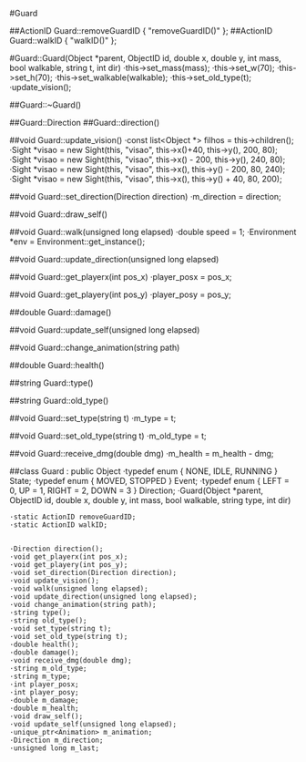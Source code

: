 #Guard

##ActionID Guard::removeGuardID { "removeGuardID()" };
##ActionID Guard::walkID { "walkID()" };

#Guard::Guard(Object *parent, ObjectID id, double x, double y, int mass, bool walkable, string t, int dir)
    ·this->set_mass(mass);
    ·this->set_w(70);
    ·this->set_h(70);
    ·this->set_walkable(walkable);
    ·this->set_old_type(t);
    ·update_vision();

##Guard::~Guard()

##Guard::Direction
##Guard::direction()

##void Guard::update_vision()
    ·const list<Object *> filhos = this->children();
    ·Sight *visao = new Sight(this, "visao", this->x()+40, this->y(), 200, 80);
    ·Sight *visao = new Sight(this, "visao", this->x() - 200, this->y(), 240, 80);
    ·Sight *visao = new Sight(this, "visao", this->x(), this->y() - 200, 80, 240);
    ·Sight *visao = new Sight(this, "visao", this->x(), this->y() + 40, 80, 200);

##void Guard::set_direction(Direction direction)
    ·m_direction = direction;

##void Guard::draw_self()

##void Guard::walk(unsigned long elapsed)
    ·double speed = 1;
    ·Environment *env = Environment::get_instance();

##void Guard::update_direction(unsigned long elapsed)

##void Guard::get_playerx(int pos_x)
    ·player_posx = pos_x;

##void Guard::get_playery(int pos_y)
    ·player_posy = pos_y;

##double Guard::damage()

##void Guard::update_self(unsigned long elapsed)

##void Guard::change_animation(string path)

##double Guard::health()

##string Guard::type()

##string Guard::old_type()

##void Guard::set_type(string t)
    ·m_type = t;

##void Guard::set_old_type(string t)
    ·m_old_type = t;

##void Guard::receive_dmg(double dmg)
    ·m_health = m_health - dmg;

##class Guard : public Object
    ·typedef enum { NONE, IDLE, RUNNING } State;
    ·typedef enum { MOVED, STOPPED } Event;
    ·typedef enum { LEFT = 0, UP = 1, RIGHT = 2, DOWN = 3 } Direction;
    ·Guard(Object *parent, ObjectID id, double x, double y, int mass, bool walkable, string type, int dir)

    ·static ActionID removeGuardID;
    ·static ActionID walkID;


    ·Direction direction();
    ·void get_playerx(int pos_x);
    ·void get_playery(int pos_y);
    ·void set_direction(Direction direction);
    ·void update_vision();
    ·void walk(unsigned long elapsed);
    ·void update_direction(unsigned long elapsed);
    ·void change_animation(string path);
    ·string type();
    ·string old_type();
    ·void set_type(string t);
    ·void set_old_type(string t);
    ·double health();
    ·double damage();
    ·void receive_dmg(double dmg);
    ·string m_old_type;
    ·string m_type;
    ·int player_posx;
    ·int player_posy;
    ·double m_damage;
    ·double m_health;
    ·void draw_self();
    ·void update_self(unsigned long elapsed);
    ·unique_ptr<Animation> m_animation;
    ·Direction m_direction;
    ·unsigned long m_last;
